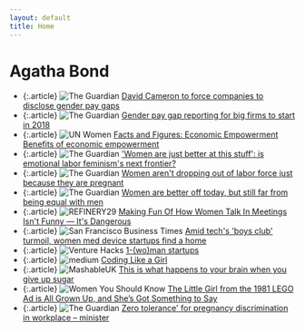 ```yaml
---
layout: default
title: Home 
---
```


Agatha Bond
===========

* {:.article} ![The Guardian](https://www.theguardian.com/favicon.ico) [David Cameron to force companies to disclose gender pay gaps](https://www.theguardian.com/society/2015/jul/14/david-cameron-to-force-companies-to-disclose-gender-pay-gaps)
* {:.article} ![The Guardian](https://www.theguardian.com/favicon.ico) [Gender pay gap reporting for big firms to start in 2018](https://www.theguardian.com/society/2016/feb/12/gender-pay-gap-reporting-big-firms-start-2018)
* {:.article} ![UN Women](http://www.unwomen.org/favicon.ico) [Facts and Figures: Economic Empowerment Benefits of economic empowerment](http://www.unwomen.org/en/what-we-do/economic-empowerment/facts-and-figures)
* {:.article} ![The Guardian](https://www.theguardian.com/favicon.ico) ['Women are just better at this stuff': is emotional labor feminism's next frontier?](https://www.theguardian.com/world/2015/nov/08/women-gender-roles-sexism-emotional-labor-feminism)
* {:.article} ![The Guardian](https://www.theguardian.com/favicon.ico) [Women aren't dropping out of labor force just because they are pregnant](https://www.theguardian.com/money/us-money-blog/2014/dec/18/women-labor-force-pregnancy-unemployment)
* {:.article} ![The Guardian](https://www.theguardian.com/favicon.ico) [Women are better off today, but still far from being equal with men](https://www.theguardian.com/global-development/2014/sep/29/women-better-off-far-from-equal-men)
* {:.article} ![REFINERY29](http://www.refinery29.com/favicon.ico) [Making Fun Of How Women Talk In Meetings Isn't Funny — It's Dangerous](http://www.refinery29.com/woman-in-a-meeting-language)
* {:.article} ![San Francisco Business Times](http://www.bizjournals.com/favicon.ico) [Amid tech's 'boys club' turmoil, women med device startups find a home](http://www.bizjournals.com/sanfrancisco/blog/biotech/2015/08/women-medical-devices-fogarty-institute.html)
* {:.article} ![Venture Hacks](http://venturehacks.wpengine.netdna-cdn.com/wp-content/uploads/2014/01/Peace-Logo-Alpha.png) [1-(wo)man startups](http://venturehacks.com/articles/1-wo-man-startups)
* {:.article} ![medium](https://medium.com/favicon.ico) [Coding Like a Girl](https://medium.com/@sailorhg/coding-like-a-girl-595b90791cce#.x7e5f0vk8)
* {:.article} ![MashableUK](http://mashable.com/favicon.ico) [This is what happens to your brain when you give up sugar](http://mashable.com/2015/02/18/brain-on-sugar/#Px664RNBsiqw)
* {:.article} ![Women You Should Know](http://www.womenyoushouldknow.net/favicon.ico) [The Little Girl from the 1981 LEGO Ad is All Grown Up, and She’s Got Something to Say](http://www.womenyoushouldknow.net/little-girl-1981-lego-ad-grown-shes-got-something-say/)
* {:.article} ![The Guardian](https://www.theguardian.com/favicon.ico) [Zero tolerance' for pregnancy discrimination in workplace – minister](https://www.theguardian.com/money/2017/jan/26/protection-from-redundancy-for-pregnant-women-to-be-reviewed)
